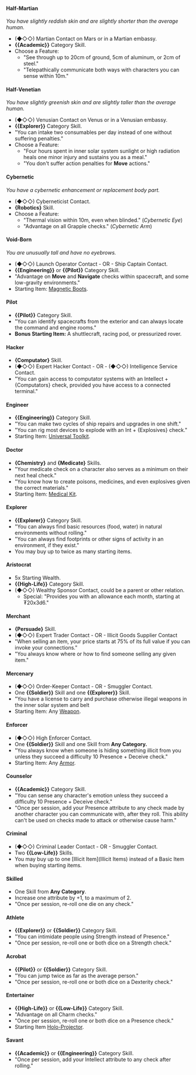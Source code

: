 #### Half-Martian
_You have slightly reddish skin and are slightly shorter than the average human._
- (◆◇◇) Martian Contact on Mars or in a Martian embassy.
- **{{Academic}}** Category Skill.
- Choose a Feature:
    - "See through up to 20cm of ground, 5cm of aluminum, or 2cm of steel."
    - "Telepathically communicate both ways with characters you can sense within 10m."
#### Half-Venetian
_You have slightly greenish skin and are slightly taller than the average human._
- (◆◇◇) Venusian Contact on Venus or in a Venusian embassy.
- **{{Explorer}}** Category Skill.
- "You can intake two consumables per day instead of one without suffering penalties."
- Choose a Feature:
    - "Four hours spent in inner solar system sunlight or high radiation heals one minor injury and sustains you as a meal."
    - "You don't suffer action penalties for **Move** actions."
#### Cybernetic
_You have a cybernetic enhancement or replacement body part._
- (◆◇◇) Cyberneticist Contact.
- **{Robotics}** Skill.
- Choose a Feature:
    - "Thermal vision within 10m, even when blinded." (_Cybernetic Eye_)
    - "Advantage on all Grapple checks." (_Cybernetic Arm_)
#### Void-Born
_You are unusually tall and have no eyebrows._
- (◆◇◇) Launch Operator Contact - OR - Ship Captain Contact.
- **{{Engineering}}** or **{{Pilot}}** Category Skill.
- "Advantage on **Move** and **Navigate** checks within spacecraft, and some low-gravity environments."
- Starting Item: [Magnetic Boots](<Basic Items.md#Magnetic Boots (₮25)>).
#### Pilot
- **{{Pilot}}** Category Skill.
- "You can identify spacecrafts from the exterior and can always locate the command and engine rooms."
- **Bonus Starting Item:** A shuttlecraft, racing pod, or pressurized rover.
#### Hacker
- **{Computator}** Skill.
- (◆◇◇) Expert Hacker Contact - OR - (◆◇◇) Intelligence Service Contact.
- "You can gain access to computator systems with an Intellect + {Computators} check, provided you have access to a connected terminal."
#### Engineer
- **{{Engineering}}** Category Skill.
- "You can make two cycles of ship repairs and upgrades in one shift."
- "You can rig most devices to explode with an Int + {Explosives} check."
- Starting Item: [Universal Toolkit](<Basic Items.md#Universal Toolkit (₮25)>).
#### Doctor
- **{Chemistry}** and **{Medicate}** Skills.
- "Your medicate check on a character also serves as a minimum on their next heal check."
- "You know how to create poisons, medicines, and even explosives given the correct materials."
- Starting Item: [Medical Kit](<Basic Items.md#Medical Kit (₮25)>).
#### Explorer
- **{{Explorer}}** Category Skill.
- "You can always find basic resources (food, water) in natural environments without rolling."
- "You can always find footprints or other signs of activity in an environment, if they exist."
- You may buy up to twice as many starting items.
#### Aristocrat
- 5x Starting Wealth.
- **{{High-Life}}** Category Skill.
- (◆◇◇) Wealthy Sponsor Contact, could be a parent or other relation.
    - Special: "Provides you with an allowance each month, starting at ₮20x3d6."
#### Merchant
- **{Persuade}** Skill.
- (◆◇◇) Expert Trader Contact - OR - Illicit Goods Supplier Contact
- "When selling an item, your price starts at 75% of its full value if you can invoke your connections."
- "You always know where or how to find someone selling any given item."
#### Mercenary
- (◆◇◇) Order-Keeper Contact - OR - Smuggler Contact.
- One **{{Soldier}}** Skill and one **{{Explorer}}** Skill.
- "You have a license to carry and purchase otherwise illegal weapons in the inner solar system and belt
- Starting Item: Any [Weapon](Weapons.md).
#### Enforcer
- (◆◇◇) High Enforcer Contact.
- One **{{Soldier}}** Skill and one Skill from **Any Category.**
- "You always know when someone is hiding something illicit from you unless they succeed a difficulty 10 Presence + Deceive check."
- Starting Item: Any [Armor](Armors.md).
#### Counselor
- **{{Academic}}** Category Skill.
- "You can sense any character's emotion unless they succeed a difficulty 10 Presence + Deceive check."
- "Once per session, add your Presence attribute to any check made by another character you can communicate with, after they roll. This ability can't be used on checks made to attack or otherwise cause harm."
#### Criminal
- (◆◇◇) Criminal Leader Contact - OR - Smuggler Contact.
- Two **{{Low-Life}}** Skills.
- You may buy up to one [Illicit Item](Illicit Items) instead of a Basic Item when buying starting items.
#### Skilled
- One Skill from **Any Category**.
- Increase one attribute by +1, to a maximum of 2.
- "Once per session, re-roll one die on any check."
#### Athlete
- **{{Explorer}}** or **{{Soldier}}** Category Skill.
- "You can intimidate people using Strength instead of Presence."
- "Once per session, re-roll one or both dice on a Strength check."
#### Acrobat
- **{{Pilot}}** or **{{Soldier}}** Category Skill.
- "You can jump twice as far as the average person."
- "Once per session, re-roll one or both dice on a Dexterity check."
#### Entertainer
- **{{High-Life}}** or **{{Low-Life}}** Category Skill.
- "Advantage on all Charm checks."
- "Once per session, re-roll one or both dice on a Presence check."
- Starting Item [Holo-Projector](<Basic Items.md#Holo-Projector (₮20)>).
#### Savant
- **{{Academic}}** or **{{Engineering}}** Category Skill.
- "Once per session, add your Intellect attribute to any check after rolling."
